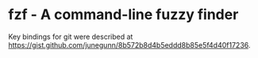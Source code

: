 # fzf - A command-line fuzzy finder

Key bindings for git were described at https://gist.github.com/junegunn/8b572b8d4b5eddd8b85e5f4d40f17236.
